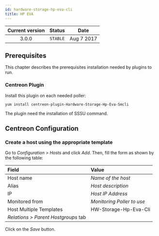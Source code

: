 ```yaml
---
id: hardware-storage-hp-eva-cli
title: HP EVA
---
```


| Current version | Status | Date |
| :-: | :-: | :-: |
| 3.0.0 | `STABLE` | Aug  7 2017 |

## Prerequisites

This chapter describes the prerequisites installation needed by plugins to run.

### Centreon Plugin

Install this plugin on each needed poller:

``` shell
yum install centreon-plugin-Hardware-Storage-Hp-Eva-Smcli
```

The plugin need the installation of SSSU command.

## Centreon Configuration

### Create a host using the appropriate template

Go to *Configuration \> Hosts* and click *Add*. Then, fill the form as shown by the following table:

| Field                                | Value                      |
| :----------------------------------- | :------------------------- |
| Host name                            | *Name of the host*         |
| Alias                                | *Host description*         |
| IP                                   | *Host IP Address*          |
| Monitored from                       | *Monitoring Poller to use* |
| Host Multiple Templates              | HW-Storage-Hp-Eva-Cli      |
| *Relations \> Parent Hostgroups* tab |                            |

Click on the *Save* button.


